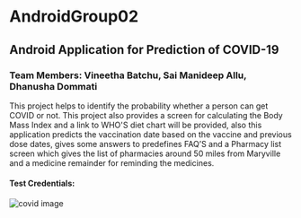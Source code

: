 # AndroidGroup02

## Android Application for Prediction of COVID-19

### Team Members: Vineetha Batchu, Sai Manideep Allu, Dhanusha Dommati

This project helps to identify the probability whether a person can get COVID or not. This project also provides a screen for calculating the Body Mass Index and a link to WHO'S diet chart will be provided, also this application predicts the vaccination date based on the vaccine and previous dose dates, gives some answers to predefines FAQ’S and a Pharmacy list screen which gives the list of pharmacies around 50 miles from Maryville and a medicine remainder for reminding the medicines.

#### Test Credentials:
![covid image](AndroidGroup02/app/src/main/res/drawable-v24/p1.png)
